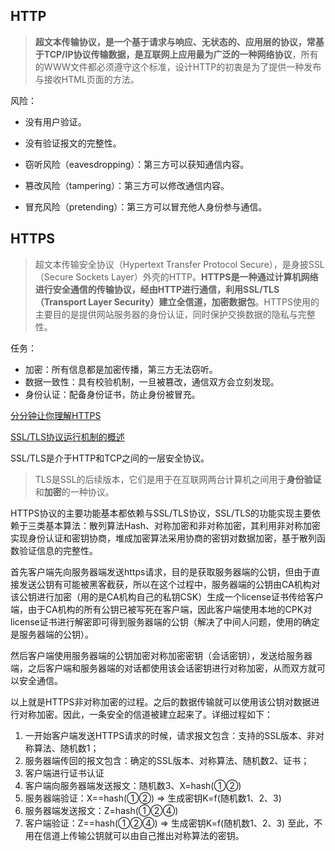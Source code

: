 ## HTTP
> **超文本传输协议，是一个基于请求与响应、**无状态的**、应用层的协议，常基于TCP/IP协议传输数据，是互联网上应用最为广泛的一种网络协议**，所有的WWW文件都必须遵守这个标准，设计HTTP的初衷是为了提供一种发布与接收HTML页面的方法。

风险：
+ 没有用户验证。
+ 没有验证报文的完整性。

+ 窃听风险（eavesdropping）：第三方可以获知通信内容。
+ 篡改风险（tampering）：第三方可以修改通信内容。
+ 冒充风险（pretending）：第三方可以冒充他人身份参与通信。

## HTTPS
> 超文本传输安全协议（Hypertext Transfer Protocol Secure），是身披SSL（Secure Sockets Layer）外壳的HTTP。**HTTPS是一种通过计算机网络进行安全通信的传输协议，经由HTTP进行通信，利用SSL/TLS（Transport Layer Security）建立全信道，加密数据包**。HTTPS使用的主要目的是提供网站服务器的身份认证，同时保护交换数据的隐私与完整性。

任务：

+ 加密：所有信息都是加密传播，第三方无法窃听。
+ 数据一致性：具有校验机制，一旦被篡改，通信双方会立刻发现。
+ 身份认证：配备身份证书，防止身份被冒充。

[分分钟让你理解HTTPS](https://juejin.cn/post/6844903599303032845)

[SSL/TLS协议运行机制的概述](http://ruanyifeng.com/blog/2014/02/ssl_tls.html)

SSL/TLS是介于HTTP和TCP之间的一层安全协议。

> TLS是SSL的后续版本，它们是用于在互联网两台计算机之间用于**身份验证**和**加密**的一种协议。

HTTPS协议的主要功能基本都依赖与SSL/TLS协议，SSL/TLS的功能实现主要依赖于三类基本算法：散列算法Hash、对称加密和非对称加密，其利用非对称加密实现身份认证和密钥协商，堆成加密算法采用协商的密钥对数据加密，基于散列函数验证信息的完整性。

首先客户端先向服务器端发送https请求，目的是获取服务器端的公钥，但由于直接发送公钥有可能被黑客截获，所以在这个过程中，服务器端的公钥由CA机构对该公钥进行加密（用的是CA机构自己的私钥CSK）生成一个license证书传给客户端，由于CA机构的所有公钥已被写死在客户端，因此客户端使用本地的CPK对license证书进行解密即可得到服务器端的公钥（解决了中间人问题，使用的确定是服务器端的公钥）。

然后客户端使用服务器端的公钥加密对称加密密钥（会话密钥），发送给服务器端，之后客户端和服务器端的对话都使用该会话密钥进行对称加密，从而双方就可以安全通信。

以上就是HTTPS非对称加密的过程。之后的数据传输就可以使用该公钥对数据进行对称加密。因此，一条安全的信道被建立起来了。详细过程如下：
1. 一开始客户端发送HTTPS请求的时候，请求报文包含：支持的SSL版本、非对称算法、随机数1；
2. 服务器端传回的报文包含：确定的SSL版本、对称算法、随机数2、证书；
3. 客户端进行证书认证
4. 客户端向服务器端发送报文：随机数3、X=hash(①②)
5. 服务器端验证：X==hash(①②) => 生成密钥K=f(随机数1、2、3)
6. 服务器端发送报文：Z=hash(①②④)
7. 客户端验证：Z==hash(①②④) => 生成密钥K=f(随机数1、2、3)
至此，不用在信道上传输公钥就可以由自己推出对称算法的密钥。
